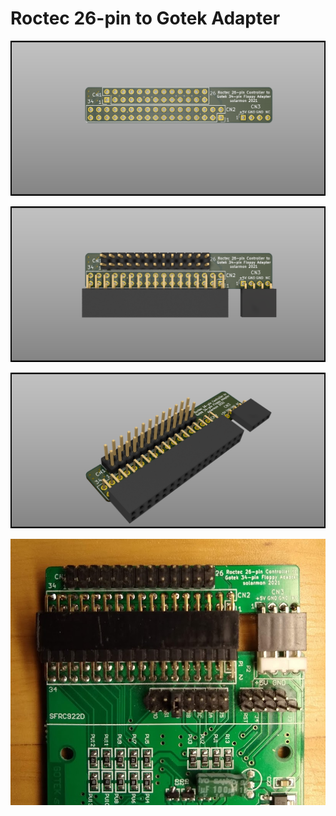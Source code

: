 # Roctec 26-pin to Gotek Adapter

![Top Bare](https://github.com/solarmon/PCB-Projects/blob/master/Roctec%2026-pin%20to%20Gotek%20Adapter/Roctec%2026-pin%20to%20Gotek%20Adapter%20-%20Top%20Bare.png)

![Top Components](https://github.com/solarmon/PCB-Projects/blob/master/Roctec%2026-pin%20to%20Gotek%20Adapter/Roctec%2026-pin%20to%20Gotek%20Adapter%20-%20Top%20Components.png)

![Top Angle](https://github.com/solarmon/PCB-Projects/blob/master/Roctec%2026-pin%20to%20Gotek%20Adapter/Roctec%2026-pin%20to%20Gotek%20Adapter%20-%20Top%20Angle.png)

![Gotek Fitting](https://github.com/solarmon/PCB-Projects/blob/master/Roctec%2026-pin%20to%20Gotek%20Adapter/Roctec%2026-pin%20to%20Gotek%20Adapter%20-%20Gotek%20Fitting.png)
